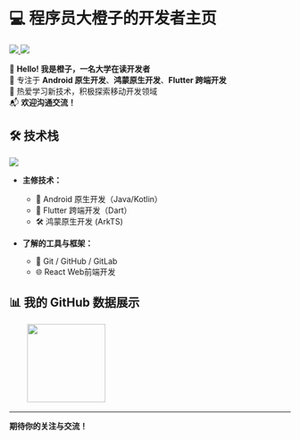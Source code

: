 <h1>💻 程序员大橙子的开发者主页</h1>
<p>
    <a title="My Blog Site" target="_blank" href="https://blog.csdn.net/weixin_75207021">
        <img src="https://img.shields.io/badge/Blog-https%3A%2F%2Fblog.csdn.net%2Fweixin_75207021-blue?labelColor=FB5531" />
    </a>
  <a title="Bilibili" target="_blank" href="https://space.bilibili.com/471714355">
        <img src="https://img.shields.io/badge/BiliBili-https%3A%2F%2Fspace.bilibili.com%2F471714355-blue?labelColor=FF769F" />
    </a>
</p>

👋 **Hello! 我是橙子，一名大学在读开发者**  
🎯 专注于 **Android 原生开发**、**鸿蒙原生开发**、**Flutter 跨端开发**  
📖 热爱学习新技术，积极探索移动开发领域  
📬 **欢迎沟通交流！**


## 🛠️ 技术栈
<a href="https://skillicons.dev">
<img src="https://skillicons.dev/icons?i=androidstudio,flutter,java,kotlin,dart,ts,js,react,vue,html,css,linux,git,vscode,idea,md" />
</a>

- **主修技术：**
  - 🌟 Android 原生开发（Java/Kotlin）
  - 🚀 Flutter 跨端开发（Dart）
  - 🛠️ 鸿蒙原生开发 (ArkTS)
 
- **了解的工具与框架：**
  - 🔧 Git / GitHub / GitLab
  - 🌐 React Web前端开发
 
## 📊 我的 GitHub 数据展示

<div >
    <span>&emsp;&emsp;</span>
    <img height="140px" src="https://github-readme-stats.vercel.app/api/top-langs/?username=bitByte404&layout=compact&theme=tokyonight" />
    <span>&emsp;&emsp;</span>
<!--     <img height="140px" src="https://github-readme-activity-graph.vercel.app/graph?username=bitByte404&theme=vue" />
    <span>&emsp;&emsp;</span> -->
</div>

---

**期待你的关注与交流！**

